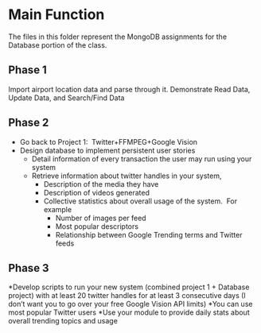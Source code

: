 # **Main Function**
The files in this folder represent the MongoDB assignments for the Database portion of the class.

## **Phase 1**
Import airport location data and parse through it.
Demonstrate Read Data, Update Data, and Search/Find Data

## **Phase 2**
* Go back to Project 1:  Twitter+FFMPEG+Google Vision 
* Design database to implement persistent user stories 
    * Detail information of every transaction the user may run using your system 
    * Retrieve information about twitter handles in your system, 
        * Description of the media they have 
        * Description of videos generated 
        * Collective statistics about overall usage of the system.  For example 
            * Number of images per feed 
            * Most popular descriptors 
            * Relationship between Google Trending terms and Twitter feeds

## **Phase 3**
*Develop scripts to run your new system (combined project 1 + Database project) with at least 20 twitter handles for at 
least 3 consecutive days (I don’t want you to go over your free Google Vision API limits)
	*You can use most popular Twitter users	
*Use your module to provide daily stats about overall trending topics and usage